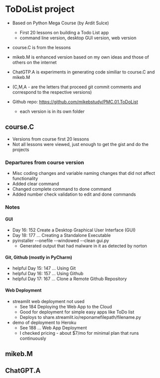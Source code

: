 # ToDoList project
- Based on Python Mega Course (by Ardit Sulce)
  - First 20 lessons on building a Todo List app
  - command line version, desktop GUI version, web version

- course.C is from the lessons
- mikeb.M is enhanced version based on my own ideas and those of others on the internet
- ChatGTP.A is experiments in generating code similiar to course.C and mikeb.M
- (C,M,A - are the letters that proceed git commit comments and correspond to the respective versions)

- Github repo: https://github.com/mikebstudy/PMC.01.ToDoList
  - each version is in its own folder 

## course.C
- Versions from course first 20 lessons
- Not all lessons were viewed, just enough to get the gist and do the projects
 
### Departures from course version
- Misc coding changes and variable naming changes that did not affect functionality
- Added clear command
- Changed complete command to done command
- Added number check validation to edit and done commands

### Notes

#### GUI
- Day 16: 152 Create a Desktop Graphical User Interface (GUI) 
- Day 18: 177 ... Creating a Standalone Executable
- pyinstaller --onefile --windowed --clean gui.py
  - Generated output that had malware in it as detected by norton

#### Git, Github (mostly in PyCharm)
- helpful Day 15: 147 ... Using Git
- helpful Day 16: 157 ... Using Github
- helpful Day 17: 167 ... Clone a Remote Github Repository

#### Web Deployment 
- streamlit web deployment not used
  - See 184 Deploying the Web App to the Cloud
  - Good for deployment for simple easy apps like ToDo list
  - Deploys to share.streamlit.io/reponamefilepath/filename.py
- demo of deployment to Heroku
  - See 188 ... Web App Deployment
  - I checked pricing - about $7/mo for minimal plan that runs continuously

## mikeb.M

## ChatGPT.A
